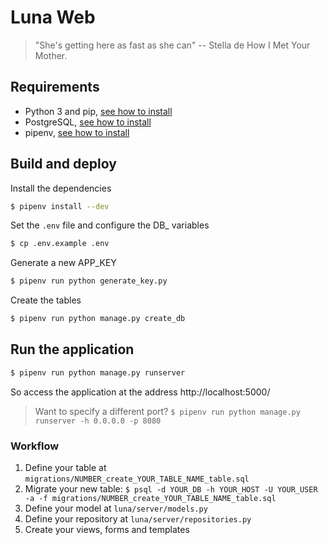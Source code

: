 # Luna Web

> "She's getting here as fast as she can" -- Stella de How I Met Your Mother.

## Requirements

- Python 3 and pip, [see how to install](https://stackoverflow.com/questions/6587507/how-to-install-pip-with-python-3)
- PostgreSQL, [see how to install](https://www.digitalocean.com/community/tutorials/como-instalar-e-utilizar-o-postgresql-no-ubuntu-16-04-pt)
- pipenv, [see how to install](https://github.com/kennethreitz/pipenv/#-installation)

## Build and deploy

Install the dependencies

```sh
$ pipenv install --dev
```

Set the `.env` file and configure the DB_ variables

```sh
$ cp .env.example .env
```

Generate a new APP_KEY

```sh
$ pipenv run python generate_key.py
```

Create the tables

```sh
$ pipenv run python manage.py create_db
```

## Run the application

```sh
$ pipenv run python manage.py runserver
```

So access the application at the address http://localhost:5000/

> Want to specify a different port?
> `$ pipenv run python manage.py runserver -h 0.0.0.0 -p 8080`

### Workflow

1. Define your table at `migrations/NUMBER_create_YOUR_TABLE_NAME_table.sql`
2. Migrate your new table: `$ psql -d YOUR_DB -h YOUR_HOST -U YOUR_USER -a -f migrations/NUMBER_create_YOUR_TABLE_NAME_table.sql`
2. Define your model at `luna/server/models.py`
3. Define your repository at `luna/server/repositories.py`
4. Create your views, forms and templates
